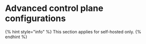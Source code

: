 # Advanced control plane configurations

{% hint style="info" %}
This section applies for self-hosted only.
{% endhint %}
